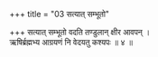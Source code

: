 +++
title = "03 सत्यात् सम्भूतो"

+++
सत्यात् सम्भूतो वदति तण्डुलान् क्षीर आवपन् ।  
ऋषिर्ब्रह्मभ्य आग्रयणं नि वेदयतु कश्यपः ॥ ४ ॥